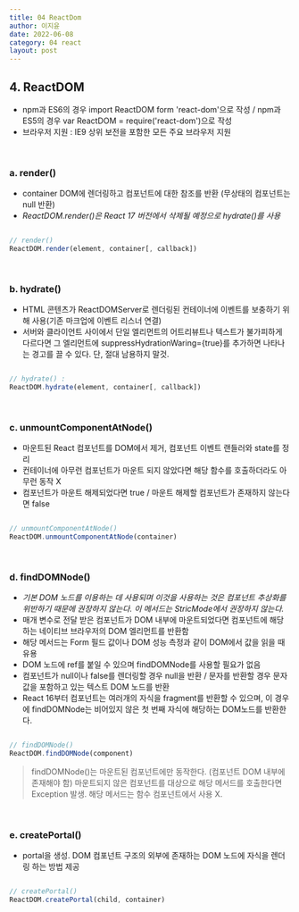 ```yaml
---
title: 04 ReactDom
author: 이지윤
date: 2022-06-08
category: 04 react
layout: post
---
```


## **4. ReactDOM**
- npm과 ES6의 경우 import ReactDOM form 'react-dom'으로 작성 / npm과 ES5의 경우 var ReactDOM = require('react-dom')으로 작성
- 브라우저 지원 : IE9 상위 보전을 포함한 모든 주요 브라우저 지원

&nbsp;
### a. render()
- container DOM에 렌더링하고 컴포넌트에 대한 참조를 반환 (무상태의 컴포넌트는 null 반환)
- *ReactDOM.render()은 React 17 버전에서 삭제될 예정으로 hydrate()를 사용*

```javascript

// render()
ReactDOM.render(element, container[, callback])

```

&nbsp;
### b. hydrate()
- HTML 콘텐츠가 ReactDOMServer로 렌더링된 컨테이너에 이벤트를 보충하기 위해 사용(기존 마크업에 이벤트 리스너 연결)
- 서버와 클라이언트 사이에서 단일 엘리먼트의 어트리뷰트나 텍스트가 불가피하게 다르다면 그 엘리먼트에 suppressHydrationWaring={true}를 추가하면 나타나는 경고를 끌 수 있다. 단, 절대 남용하지 말것.

```javascript

// hydrate() : 
ReactDOM.hydrate(element, container[, callback])

```

&nbsp;
### c. unmountComponentAtNode()
- 마운트된 React 컴포넌트를 DOM에서 제거, 컴포넌트 이벤트 랜들러와 state를 정리
- 컨테이너에 아무런 컴포넌트가 마운트 되지 않았다면 해당 함수를 호출하더라도 아무런 동작 X
- 컴포넌트가 마운트 해제되었다면 true / 마운트 해제할 컴포넌트가 존재하지 않는다면 false

```javascript

// unmountComponentAtNode()
ReactDOM.unmountComponentAtNode(container)

```

&nbsp;
### d. findDOMNode()
- *기본 DOM 노드를 이용하는 데 사용되며 이것을 사용하는 것은 컴포넌트 추상화를 위반하기 때문에 권장하지 않는다. 이 메서드는 StricMode에서 권장하지 않는다.*
- 매개 변수로 전달 받은 컴포넌트가 DOM 내부에 마운트되었다면 컴포넌트에 해당하는 네이티브 브라우저의 DOM 엘리먼트를 반환함
- 해당 메서드는 Form 필드 값이나 DOM 성능 측정과 같이 DOM에서 값을 읽을 때 유용
- DOM 노드에 ref를 붙일 수 있으며 findDOMNode를 사용할 필요가 없음
- 컴포넌트가 null이나 false를 렌더링할 경우 null을 반환 / 문자를 반환할 경우 문자 값을 포함하고 있는 텍스트 DOM 노드를 반환
- React 16부터 컴포넌트는 여러개의 자식을 fragment를 반환할 수 있으며, 이 경우에 findDOMNode는 비어있지 않은 첫 번째 자식에 해당하는 DOM노드를 반환한다.

```javascript

// findDOMNode()
ReactDOM.findDOMNode(component)

```

> findDOMNode()는 마운트된 컴포넌트에만 동작한다. (컴포넌트 DOM 내부에 존재해야 함) 마운트되지 않은 컴포넌트를 대상으로 해당 메서드를 호출한다면 Exception 발생. 해당 메서드는 함수 컴포넌트에서 사용 X.

&nbsp;
### e. createPortal()
- portal을 생성. DOM 컴포넌트 구조의 외부에 존재하는 DOM 노드에 자식을 렌더링 하는 방법 제공

```javascript

// createPortal()
ReactDOM.createPortal(child, container)

```